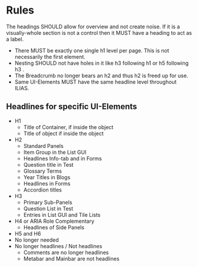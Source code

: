 # Rules
The headings SHOULD allow for overview and not create noise. 
If it is a visually-whole section is not a control then it MUST have a heading to act as a label. 
* There MUST be exactly one single h1 level per page. This is not necessarily the first element. 
* Nesting SHOULD not have holes in it like h3 following h1 or h5 following h3 . 
* The Breadcrumb no longer bears an h2 and thus h2 is freed up for use. 
* Same UI-Elements MUST have the same headline level throughout ILIAS.

## Headlines for specific UI-Elements
* H1 
  * Title of Container, if inside the object
  * Title of object if inside the object
* H2 
  * Standard Panels
  * Item Group in the List GUI 
  * Headlines Info-tab and in Forms
  * Question title in Test 
  * Glossary Terms
  * Year Titles in Blogs
  * Headlines in Forms
  * Accordion titles 
* H3
  * Primary Sub-Panels
  * Question List in Test 
  * Entries in List GUI and Tile Lists
* H4 or ARIA Role Complementary 
    - Headlines of Side Panels 
*  H5 and H6
  * No longer needed
* No longer headlines / Not headlines
  * Comments are no longer headlines
  * Metabar and Mainbar are not headlines
